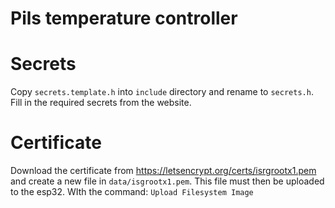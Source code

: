 # Pils temperature controller

# Secrets
Copy `secrets.template.h` into `include` directory and rename to `secrets.h`. Fill in the required secrets from the website.

# Certificate
Download the certificate from https://letsencrypt.org/certs/isrgrootx1.pem and create a new file in `data/isgrootx1.pem`.
This file must then be uploaded to the esp32. WIth the command: `Upload Filesystem Image`
